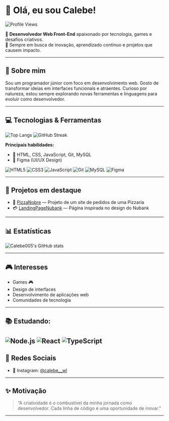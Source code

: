 

# 👋 Olá, eu sou Calebe!  
![Profile Views](https://komarev.com/ghpvc/?username=Calebe005&color=blue&style=flat)

🎨 **Desenvolvedor Web Front-End** apaixonado por tecnologia, games e desafios criativos.  
🚀 Sempre em busca de inovação, aprendizado contínuo e projetos que causem impacto.

---

## 🧠 Sobre mim

Sou um programador júnior com foco em desenvolvimento web. Gosto de transformar ideias em interfaces funcionais e atraentes. Curioso por natureza, estou sempre explorando novas ferramentas e linguagens para evoluir como desenvolvedor.

---

## 💻 Tecnologias & Ferramentas

![Top Langs](https://github-readme-stats.vercel.app/api/top-langs/?username=Calebe005&layout=compact&theme=radical)  ![GitHub Streak](https://github-readme-streak-stats.herokuapp.com/?user=Calebe005&theme=radical)

**Principais habilidades:**

- 🧩 HTML, CSS, JavaScript, Git, MySQL
- 🎨 Figma (UI/UX Design)

![HTML5](https://img.shields.io/badge/-HTML5-E34F26?logo=html5&logoColor=fff&style=flat)
![CSS3](https://img.shields.io/badge/-CSS3-1572B6?logo=css3&logoColor=fff&style=flat)
![JavaScript](https://img.shields.io/badge/-JavaScript-F7DF1E?logo=javascript&logoColor=000&style=flat)
![Git](https://img.shields.io/badge/-Git-F05032?logo=git&logoColor=fff&style=flat)
![MySQL](https://img.shields.io/badge/-MySQL-4479A1?logo=mysql&logoColor=white&style=flat)
![Figma](https://img.shields.io/badge/-Figma-F24E1E?logo=figma&logoColor=fff&style=flat)

---

## 🚀 Projetos em destaque

- 🍕 [PizzaNobre](https://github.com/Calebe005/PizzaNobre) — Projeto de um site de pedidos de uma Pizzaria 
- 💳 [LandingPageNubank](https://github.com/Calebe005/LandingPageNubank) — Página inspirada no design do Nubank

---

## 📊 Estatísticas

![Calebe005's GitHub stats](https://github-readme-stats.vercel.app/api?username=Calebe005&show_icons=true&theme=radical)

---

## 🎮 Interesses

- Games 🎮  
- Design de interfaces  
- Desenvolvimento de aplicações web  
- Comunidades de tecnologia

---
## 📚 Estudando:
![Node.js](https://img.shields.io/badge/-Node.js-339933?logo=node.js&logoColor=fff&style=flat)
![React](https://img.shields.io/badge/-React-61DAFB?logo=react&logoColor=000&style=flat)
![TypeScript](https://img.shields.io/badge/-TypeScript-3178C6?logo=typescript&logoColor=fff&style=flat)
---

## 📱 Redes Sociais

- 📸 Instagram: [@calebe__wl](https://instagram.com/calebe__wl)

---

## ✨ Motivação

> “A criatividade é o combustível da minha jornada como desenvolvedor. Cada linha de código é uma oportunidade de inovar.”

---
